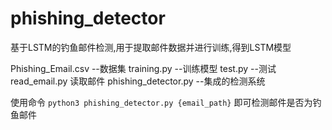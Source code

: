 # phishing_detector
基于LSTM的钓鱼邮件检测,用于提取邮件数据并进行训练,得到LSTM模型

Phishing_Email.csv --数据集
training.py --训练模型
test.py --测试
read_email.py 读取邮件
phishing_detector.py --集成的检测系统

使用命令
`python3 phishing_detector.py {email_path}`
即可检测邮件是否为钓鱼邮件
